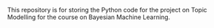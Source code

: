 This repository is for storing the Python code for the project on Topic Modelling for the course on Bayesian Machine Learning.
